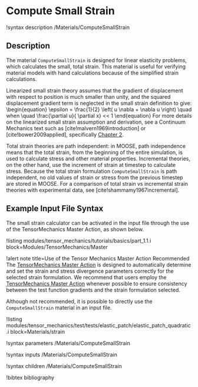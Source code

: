 # Compute Small Strain

!syntax description /Materials/ComputeSmallStrain

## Description

The material `ComputeSmallStrain` is designed for linear elasticity problems, which calculates the
small, total strain.  This material is useful for verifying material models with hand calculations
because of the simplified strain calculations.

Linearized small strain theory assumes that the gradient of displacement with respect to position is
much smaller than unity, and the squared displacement gradient term is neglected in the small strain
definition to give:
\begin{equation}
\epsilon = \frac{1}{2} \left( u \nabla + \nabla u \right) \quad when \quad \frac{\partial u}{ \partial x} << 1
\end{equation}
For more details on the linearized small strain assumption and derivation, see a Continuum Mechanics text such as [cite!malvern1969introduction] or [cite!bower2009applied], specifically [Chapter 2](http://solidmechanics.org/Text/Chapter2_1/Chapter2_1.php#Sect2_1_7).

Total strain theories are path independent: in MOOSE, path independence means that the total strain,
from the beginning of the entire simulation, is used to calculate stress and other material
properties.  Incremental theories, on the other hand, use the increment of strain at timestep to
calculate stress.  Because the total strain formulation `ComputeSmallStrain` is path independent, no
old values of strain or stress from the previous timestep are stored in MOOSE.
For a comparison of total strain vs incremental strain theories with experimental data, see [cite!shammamy1967incremental].

## Example Input File Syntax

The small strain calculator can be activated in the input file through the use of the TensorMechanics
Master Action, as shown below.

!listing modules/tensor_mechanics/tutorials/basics/part_1.1.i block=Modules/TensorMechanics/Master

!alert note title=Use of the Tensor Mechanics Master Action Recommended
The [TensorMechanics Master Action](/Modules/TensorMechanics/Master/index.md) is designed to
automatically determine and set the strain and stress divergence parameters correctly for the
selected strain formulation.  We recommend that users employ the
[TensorMechanics Master Action](/Modules/TensorMechanics/Master/index.md) whenever possible
to ensure consistency between the test function gradients and the strain formulation selected.

Although not recommended, it is possible to directly use the `ComputeSmallStrain` material in an
input file.

!listing modules/tensor_mechanics/test/tests/elastic_patch/elastic_patch_quadratic.i
         block=Materials/strain

!syntax parameters /Materials/ComputeSmallStrain

!syntax inputs /Materials/ComputeSmallStrain

!syntax children /Materials/ComputeSmallStrain

!bibtex bibliography
